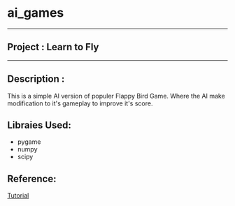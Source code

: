 # ai_games
---
## Project : Learn to Fly
---
Description : 
---
This is a simple AI version of populer Flappy Bird Game. Where the AI make modification to it's gameplay to improve it's score.

Libraies Used:
---
<ul>
<li>pygame</li>
<li>numpy</li>
<li>scipy</li>
</ul>

Reference:
---
[Tutorial](https://www.youtube.com/playlist?list=PLZ1QII7yudbebDQ1Kiqdh1LNz6PavcptO)
